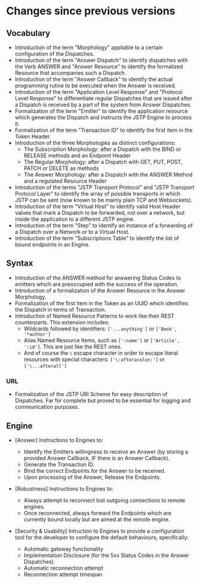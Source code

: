 Changes since previous versions
===============================

Vocabulary
----------

- Introduction of the term "Morphology" appliable to a certain configuration of the Dispatches.
- Introduction of the term "Answer Dispatch" to identify dispatches with the Verb ANSWER and "Answer Resource" to identify the formalized Resource that accompanies such a Dispatch.
- Introduction of the term "Answer Callback" to identify the actual programming rutine to be executed when the Answer is received.
- Introduction of the term "Application Level Response" and "Protocol Level Response" to differentiate regular Dispatches that are issued after a Dispatch is received by a part of the system from Answer Dispatches.
- Formalization of the term "Emitter" to identify the application resource which generates the Dispatch and instructs the JSTP Engine to process it.
- Formalization of the term "Transaction ID" to identify the first item in the Token Header.
- Introduction of the three Morphologies as distinct configurations:
  - The Subscription Morphology: after a Dispatch with the BIND or RELEASE methods and an Endpoint Header
  - The Regular Morphology: after a Dispatch with GET, PUT, POST, PATCH or DELETE as methods
  - The Answer Morphology: after a Dispatch with the ANSWER Method and a regulated Resource Header
- Introduction of the terms "JSTP Transport Protocol" and "JSTP Transport Protocol Layer" to identify the array of possible transports in which JSTP can be sent (now known to be mainly plain TCP and Websockets).
- Introduction of the term "Virtual Host" to identify valid Host Header values that mark a Dispatch to be forwarded, not over a network, but inside the application to a different JSTP engine.
- Introduction of the term "Step" to identify an instance of a forwarding of a Dispatch over a Network or to a Virtual Host.
- Introduction of the term "Subscriptions Table" to identify the list of bound endpoints in an Engine.

Syntax
------

- Introduction of the ANSWER method for answering Status Codes to emitters which are preoccupied with the success of the operation.
- Introduction of a formalization of the Answer Resource in the Answer Morphology.
- Formalization of the first item in the Token as an UUID which identifies the Dispatch in terms of Transaction. 
- Introduction of Named Resource Patterns to work like their REST counterparts. This extension includes:
  - Wildcards followed by identifiers: `['...anything']` or `['Book', '*author']`
  - Alias Named Resource Items, such as `[':name']` or `['Article', ':id']`. This are just like the REST ones.
  - And of course the `\` escape character in order to escape literal resources with special characters: `['\:afteracolon:']` or `['\...afterall']`

### URL

- Formalization of the JSTP URI Scheme for easy description of Dispatches. Far for complete but proved to be essential for logging and communication purposes.

Engine
------

- [Answer] Instructions to Engines to:
  - Identify the Emitters willingness to receive an Answer (by storing a provided Answer Callback, IF there is an Answer Callback).
  - Generate the Transaction ID.
  - Bind the correct Endpoints for the Answer to be received.
  - Upon processing of the Answer, Release the Endpoints.

- [Robustness] Instructions to Engines to:
  - Always attempt to reconnect lost outgoing connections to remote engines.
  - Once reconnected, always forward the Endpoints which are currently bound locally but are aimed at the remote engine.

- [Security & Usability] Intruction to Engines to provide a configuration tool for the developer to configure the default behaviours, specifically:
  - Automatic gateway functionality
  - Implementation Disclosure (for the 5xx Status Codes in the Answer Dispatches).
  - Automatic reconnection attempt
  - Reconnection attempt timespan